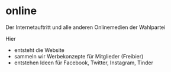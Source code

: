 # online
Der Internetauftritt und alle anderen Onlinemedien der Wahlpartei

Hier
- entsteht die Website
- sammeln wir Werbekonzepte für Mitglieder (Freibier)
- entstehen Ideen für Facebook, Twitter, Instagram, Tinder

